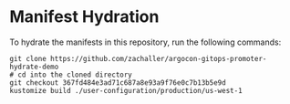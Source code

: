 # Manifest Hydration

To hydrate the manifests in this repository, run the following commands:

```shell
git clone https://github.com/zachaller/argocon-gitops-promoter-hydrate-demo
# cd into the cloned directory
git checkout 367fd484e3ad71c687a8e93a9f76e0c7b13b5e9d
kustomize build ./user-configuration/production/us-west-1
```
